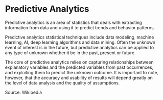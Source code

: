 # Predictive Analytics

Predictive analytics is an area of statistics that deals with extracting information from data and using it to predict trends and behavior patterns.

Predictive analytics statistical techniques include data modeling, machine learning, AI, deep learning algorithms and data mining. Often the unknown event of interest is in the future, but predictive analytics can be applied to any type of unknown whether it be in the past, present or future. 

The core of predictive analytics relies on capturing relationships between explanatory variables and the predicted variables from past occurrences, and exploiting them to predict the unknown outcome. It is important to note, however, that the accuracy and usability of results will depend greatly on the level of data analysis and the quality of assumptions.

Source: Wikipedia
